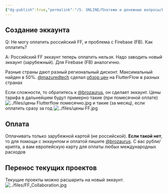 ```yaml
---
{"dg-publish":true,"permalink":"/5. ONLINE/Платежи и денежные вопросы/Оплата эккаунта FlutterFlow/","created":"2024-11-08T09:47:52.651-03:00","updated":"2024-11-08T09:47:52.651-03:00"}
---
```


## Создание эккаунта
Q: Не могу оплатить российский FF, и проблема с Firebase (FB). Как оплатить?

A:  Российский FF эккаунт теперь оплатить нельзя. Надо заводить новый эккаунт (зарубежный). Для Firebase (FB) аналогично. 

Разные страны дают разный региональный дисконт. Максимальный найден в 50%. [@mazuredtech](https://t.me/mazuredtech) сделал [обзор цен](https://docs.google.com/spreadsheets/d/1c1LVyONCnb35fZ4mF9WEzgMGRpGqvrn_YroNqaVlTBk/) на FlutterFlow в разных странах

Если сложности, то обратитесь к [@brozaurus](https://brozaurus.t.me), он сделает эккаунт.
Цены тарифа в дальнейшем будут примерно такие (при помесячной оплате)
![../files/цены Flutterflow помесячно.jpg](/img/user/5.%20ONLINE/files/%D1%86%D0%B5%D0%BD%D1%8B%20Flutterflow%20%D0%BF%D0%BE%D0%BC%D0%B5%D1%81%D1%8F%D1%87%D0%BD%D0%BE.jpg)
и такие (за месяц), если оплатить сразу за год
![../files/цены FF.jpg](/img/user/5.%20ONLINE/files/%D1%86%D0%B5%D0%BD%D1%8B%20FF.jpg)

## Оплата
Оплачивать только зарубежной картой (не российской).
**Если такой нет**, то для помощи с эккаунтом и оплатой пишите [@brozaurus](https://t.me/brozaurus).
С вас рубли/крипта, а вам европейскую карту для оплаты любых международных расходов
## Перенос текущих проектов
Текущие проекты можно расшарить на новый эккаунт.
![../files/FF_Collaboration.jpg](/img/user/5.%20ONLINE/files/FF_Collaboration.jpg)
